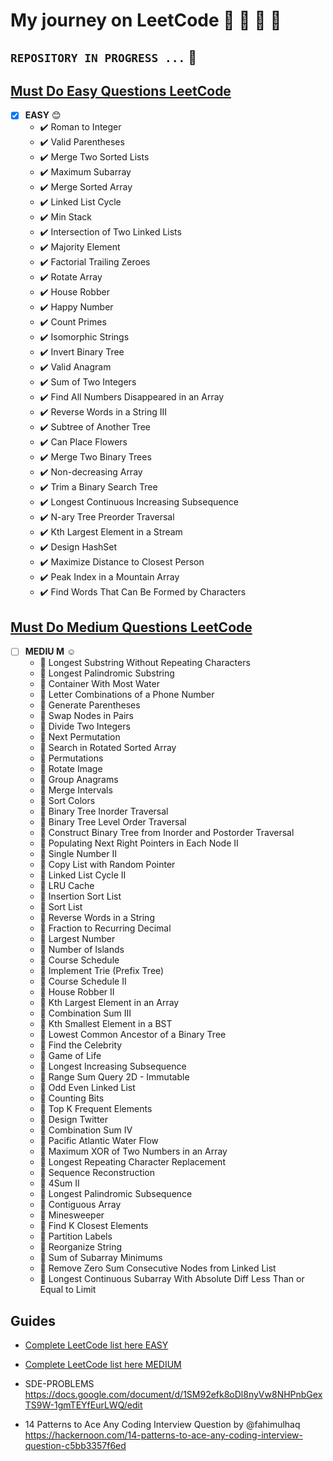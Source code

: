 # My journey on LeetCode :steam_locomotive:  :santa: :christmas_tree: :rabbit2:
 
## `` REPOSITORY IN PROGRESS ... ``  :tractor: 

## [Must Do Easy Questions LeetCode](MUST_do_easy_questions)

- [x] **EASY**  :blush:
    - :heavy_check_mark: Roman to Integer 
    - :heavy_check_mark: Valid Parentheses
    - :heavy_check_mark: Merge Two Sorted Lists
    - :heavy_check_mark: Maximum Subarray
    - :heavy_check_mark: Merge Sorted Array
    - :heavy_check_mark: Linked List Cycle
    - :heavy_check_mark: Min Stack
    - :heavy_check_mark: Intersection of Two Linked Lists
    - :heavy_check_mark: Majority Element
    - :heavy_check_mark: Factorial Trailing Zeroes
    - :heavy_check_mark: Rotate Array
    - :heavy_check_mark: House Robber
    - :heavy_check_mark: Happy Number
    - :heavy_check_mark: Count Primes
    - :heavy_check_mark: Isomorphic Strings
    - :heavy_check_mark: Invert Binary Tree
    - :heavy_check_mark: Valid Anagram
    - :heavy_check_mark: Sum of Two Integers
    - :heavy_check_mark: Find All Numbers Disappeared in an Array
    - :heavy_check_mark: Reverse Words in a String III
    - :heavy_check_mark: Subtree of Another Tree
    - :heavy_check_mark: Can Place Flowers
    - :heavy_check_mark: Merge Two Binary Trees
    - :heavy_check_mark: Non-decreasing Array
    - :heavy_check_mark: Trim a Binary Search Tree
    - :heavy_check_mark: Longest Continuous Increasing Subsequence
    - :heavy_check_mark: N-ary Tree Preorder Traversal
    - :heavy_check_mark: Kth Largest Element in a Stream
    - :heavy_check_mark: Design HashSet
    - :heavy_check_mark: Maximize Distance to Closest Person
    - :heavy_check_mark: Peak Index in a Mountain Array
    - :heavy_check_mark: Find Words That Can Be Formed by Characters

## [Must Do Medium Questions LeetCode](MUST_do_medium_questions)

- [ ] **MEDIU M** :relaxed:
    - :eyes:  Longest Substring Without Repeating Characters
    - :eyes:  Longest Palindromic Substring
    - :eyes:  Container With Most Water
    - :eyes:  Letter Combinations of a Phone Number
    - :eyes:  Generate Parentheses
    - :eyes:  Swap Nodes in Pairs
    - :eyes:  Divide Two Integers
    - :eyes:  Next Permutation
    - :eyes:  Search in Rotated Sorted Array
    - :eyes:  Permutations
    - :eyes:  Rotate Image
    - :eyes:  Group Anagrams
    - :eyes:  Merge Intervals
    - :eyes:  Sort Colors
    - :eyes:  Binary Tree Inorder Traversal
    - :eyes:  Binary Tree Level Order Traversal
    - :eyes:  Construct Binary Tree from Inorder and Postorder Traversal
    - :eyes:  Populating Next Right Pointers in Each Node II
    - :eyes:  Single Number II
    - :eyes:  Copy List with Random Pointer
    - :eyes:  Linked List Cycle II
    - :eyes:  LRU Cache
    - :eyes:  Insertion Sort List
    - :eyes:  Sort List
    - :eyes:  Reverse Words in a String
    - :eyes:  Fraction to Recurring Decimal
    - :eyes:  Largest Number
    - :eyes:  Number of Islands
    - :eyes:  Course Schedule
    - :eyes:  Implement Trie (Prefix Tree)
    - :eyes:  Course Schedule II
    - :eyes:  House Robber II
    - :eyes:  Kth Largest Element in an Array
    - :eyes:  Combination Sum III
    - :eyes:  Kth Smallest Element in a BST
    - :eyes:  Lowest Common Ancestor of a Binary Tree
    - :eyes:  Find the Celebrity
    - :eyes:  Game of Life
    - :eyes:  Longest Increasing Subsequence
    - :eyes:  Range Sum Query 2D - Immutable
    - :eyes:  Odd Even Linked List
    - :eyes:  Counting Bits
    - :eyes:  Top K Frequent Elements
    - :eyes:  Design Twitter
    - :eyes:  Combination Sum IV
    - :eyes:  Pacific Atlantic Water Flow
    - :eyes:  Maximum XOR of Two Numbers in an Array
    - :eyes:  Longest Repeating Character Replacement
    - :eyes:  Sequence Reconstruction
    - :eyes:  4Sum II
    - :eyes:  Longest Palindromic Subsequence
    - :eyes:  Contiguous Array
    - :eyes:  Minesweeper
    - :eyes:  Find K Closest Elements
    - :eyes:  Partition Labels
    - :eyes:  Reorganize String
    - :eyes:  Sum of Subarray Minimums
    - :eyes:  Remove Zero Sum Consecutive Nodes from Linked List
    - :eyes:  Longest Continuous Subarray With Absolute Diff Less Than or Equal to Limit
 
 

## Guides

- [Complete LeetCode  list here EASY](https://leetcode.com/list/5jvn3kj6)
- [Complete LeetCode list here MEDIUM](https://leetcode.com/list/5jvnq3b2)

- SDE-PROBLEMS
https://docs.google.com/document/d/1SM92efk8oDl8nyVw8NHPnbGexTS9W-1gmTEYfEurLWQ/edit

- 14 Patterns to Ace Any Coding Interview Question by
@fahimulhaq https://hackernoon.com/14-patterns-to-ace-any-coding-interview-question-c5bb3357f6ed